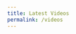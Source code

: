 ```yaml
---
title: Latest Videos
permalink: /videos
---
```

<div id="ytplayer"></div>

<script>
  var tag = document.createElement('script');
  tag.src = "https://www.youtube.com/player_api";
  var firstScriptTag = document.getElementsByTagName('script')[0];
  firstScriptTag.parentNode.insertBefore(tag, firstScriptTag);
  var player;
  function onYouTubePlayerAPIReady() {
    player = new YT.Player(<iframe src="https://www.youtube.com/embed/?listType=user_uploads&list=UCW_dsmLJe5dIrVw34y9IOew" width="480" height="400"></iframe>);
  }
</script>
